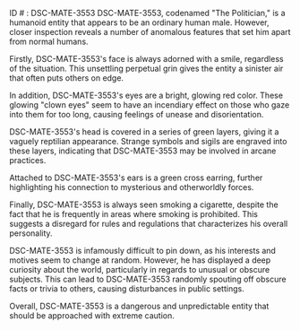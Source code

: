 ID # : DSC-MATE-3553
DSC-MATE-3553, codenamed "The Politician," is a humanoid entity that appears to be an ordinary human male. However, closer inspection reveals a number of anomalous features that set him apart from normal humans.

Firstly, DSC-MATE-3553's face is always adorned with a smile, regardless of the situation. This unsettling perpetual grin gives the entity a sinister air that often puts others on edge.

In addition, DSC-MATE-3553's eyes are a bright, glowing red color. These glowing "clown eyes" seem to have an incendiary effect on those who gaze into them for too long, causing feelings of unease and disorientation.

DSC-MATE-3553's head is covered in a series of green layers, giving it a vaguely reptilian appearance. Strange symbols and sigils are engraved into these layers, indicating that DSC-MATE-3553 may be involved in arcane practices.

Attached to DSC-MATE-3553's ears is a green cross earring, further highlighting his connection to mysterious and otherworldly forces.

Finally, DSC-MATE-3553 is always seen smoking a cigarette, despite the fact that he is frequently in areas where smoking is prohibited. This suggests a disregard for rules and regulations that characterizes his overall personality.

DSC-MATE-3553 is infamously difficult to pin down, as his interests and motives seem to change at random. However, he has displayed a deep curiosity about the world, particularly in regards to unusual or obscure subjects. This can lead to DSC-MATE-3553 randomly spouting off obscure facts or trivia to others, causing disturbances in public settings.

Overall, DSC-MATE-3553 is a dangerous and unpredictable entity that should be approached with extreme caution.